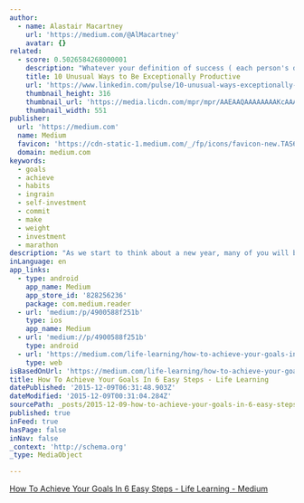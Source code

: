 ```yaml
---
author:
  - name: Alastair Macartney
    url: 'https://medium.com/@AlMacartney'
    avatar: {}
related:
  - score: 0.5026584268000001
    description: "Whatever your definition of success ( each person's definition of \"success\" is and should be different), one thing is true for everyone: Success means getting things done. Highly successful people are able to get a lot more things done, and here are simple ways you can too. 1. Eliminate every \"ego\" commitment."
    title: 10 Unusual Ways to Be Exceptionally Productive
    url: 'https://www.linkedin.com/pulse/10-unusual-ways-exceptionally-productive-jeff-haden'
    thumbnail_height: 316
    thumbnail_url: 'https://media.licdn.com/mpr/mpr/AAEAAQAAAAAAAAKcAAAAJDdmZmViMDE5LTk2ZTAtNDc2OC1iMWFmLTEwNDRkNDdkOTg3Nw.jpg'
    thumbnail_width: 551
publisher:
  url: 'https://medium.com'
  name: Medium
  favicon: 'https://cdn-static-1.medium.com/_/fp/icons/favicon-new.TAS6uQ-Y7kcKgi0xjcYHXw.ico'
  domain: medium.com
keywords:
  - goals
  - achieve
  - habits
  - ingrain
  - self-investment
  - commit
  - make
  - weight
  - investment
  - marathon
description: "As we start to think about a new year, many of you will be getting ready to make some New Years Resolutions. Or, perhaps, New Life Resolutions. Many of you will start working hard on them. However, the reality is that lots of you will quit, give up, decide that you're goals weren't important anyway."
inLanguage: en
app_links:
  - type: android
    app_name: Medium
    app_store_id: '828256236'
    package: com.medium.reader
  - url: 'medium:/p/4900588f251b'
    type: ios
    app_name: Medium
  - url: 'medium://p/4900588f251b'
    type: android
  - url: 'https://medium.com/life-learning/how-to-achieve-your-goals-in-6-easy-steps-4900588f251b'
    type: web
isBasedOnUrl: 'https://medium.com/life-learning/how-to-achieve-your-goals-in-6-easy-steps-4900588f251b'
title: How To Achieve Your Goals In 6 Easy Steps - Life Learning
datePublished: '2015-12-09T06:31:48.903Z'
dateModified: '2015-12-09T00:31:04.284Z'
sourcePath: _posts/2015-12-09-how-to-achieve-your-goals-in-6-easy-steps-life-learning.md
published: true
inFeed: true
hasPage: false
inNav: false
_context: 'http://schema.org'
_type: MediaObject

---
```

[How To Achieve Your Goals In 6 Easy Steps - Life Learning - Medium][0]

[0]: https://medium.com/life-learning/how-to-achieve-your-goals-in-6-easy-steps-4900588f251b